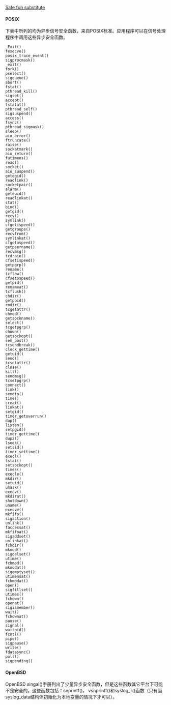 [Safe fun substitute](../_attach/Docs/pdf/Safe_fun.pdf)

#### POSIX

下表中所列的均为异步信号安全函数，来自POSIX标准。应用程序可以在信号处理程序中调用这些异步安全函数。
```
_Exit()
fexecve()
posix_trace_event()
sigprocmask()
_exit()
fork()
pselect()
sigqueue()
abort()
fstat()
pthread_kill()
sigset()
accept()
fstatat()
pthread_self()
sigsuspend()
access()
fsync()
pthread_sigmask()
sleep()
aio_error()
ftruncate()
raise()
sockatmark()
aio_return()
futimens()
read()
socket()
aio_suspend()
getegid()
readlink()
socketpair()
alarm()
geteuid()
readlinkat()
stat()
bind()
getgid()
recv()
symlink()
cfgetispeed()
getgroups()
recvfrom()
symlinkat()
cfgetospeed()
getpeername()
recvmsg()
tcdrain()
cfsetispeed()
getpgrp()
rename()
tcflow()
cfsetospeed()
getpid()
renameat()
tcflush()
chdir()
getppid()
rmdir()
tcgetattr()
chmod()
getsockname()
select()
tcgetpgrp()
chown()
getsockopt()
sem_post()
tcsendbreak()
clock_gettime()
getuid()
send()
tcsetattr()
close()
kill()
sendmsg()
tcsetpgrp()
connect()
link()
sendto()
time()
creat()
linkat()
setgid()
timer_getoverrun()
dup()
listen()
setpgid()
timer_gettime()
dup2()
lseek()
setsid()
timer_settime()
execl()
lstat()
setsockopt()
times()
execle()
mkdir()
setuid()
umask()
execv()
mkdirat()
shutdown()
uname()
execve()
mkfifo()
sigaction()
unlink()
faccessat()
mkfifoat()
sigaddset()
unlinkat()
fchdir()
mknod()
sigdelset()
utime()
fchmod()
mknodat()
sigemptyset()
utimensat()
fchmodat()
open()
sigfillset()
utimes()
fchown()
openat()
sigismember()
wait()
fchownat()
pause()
signal()
waitpid()
fcntl()
pipe()
sigpause()
write()
fdatasync()
poll()
sigpending()
```

#### OpenBSD

OpenBSD singal()手册列出了少量异步安全函数，但是这些函数其它平台下可能不是安全的。这些函数包括：snprintf()， vsnprintf()和syslog_r()函数（只有当syslog_data结构体初始化为本地变量的情况下才可以）。
